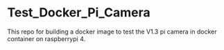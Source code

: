 # Test_Docker_Pi_Camera
This repo for building a docker image to test the V1.3 pi camera in docker container on raspberrypi 4.
